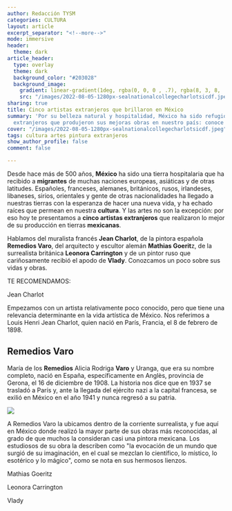 ```yaml
---
author: Redacción TYSM
categories: CULTURA
layout: article
excerpt_separator: "<!--more-->"
mode: immersive
header:
  theme: dark
article_header:
  type: overlay
  theme: dark
  background_color: "#203028"
  background_image:
    gradient: linear-gradient(1deg, rgba(0, 0, 0 , .7), rgba(8, 3, 8, .9))
    src: "/images/2022-08-05-1280px-sealnationalcollegecharlotsicdf.jpeg"
sharing: true
title: Cinco artistas extranjeros que brillaron en México
summary: 'Por su belleza natural y hospitalidad, México ha sido refugio de artistas
  extranjeros que produjeron sus mejoras obras en nuestro país: conoce a algunos…'
cover: "/images/2022-08-05-1280px-sealnationalcollegecharlotsicdf.jpeg"
tags: cultura artes pintura extranjeros
show_author_profile: false
comment: false

---
```

Desde hace más de 500 años, **México** ha sido una tierra hospitalaria que ha recibido a **migrantes** de muchas naciones europeas, asiáticas y de otras latitudes. Españoles, franceses, alemanes, británicos, rusos, irlandeses, libaneses, sirios, orientales y gente de otras nacionalidades ha llegado a nuestras tierras con la esperanza de hacer una nueva vida, y ha echado raíces que permean en nuestra **cultura**. Y las artes no son la excepción: por eso hoy te presentamos a **cinco artistas extranjeros** que realizaron lo mejor de su producción en tierras **mexicanas**.

Hablamos del muralista francés **Jean Charlot**, de la pintora española **Remedios Varo**, del arquitecto y escultor alemán **Mathias Goerit**z, de la surrealista británica **Leonora Carrington** y de un pintor ruso que cariñosamente recibió el apodo de **Vlady**. Conozcamos un poco sobre sus vidas y obras.

TE RECOMENDAMOS:

Jean Charlot

Empezamos con un artista relativamente poco conocido, pero que tiene una relevancia determinante en la vida artística de México. Nos referimos a Louis Henri Jean Charlot, quien nació en París, Francia, el 8 de febrero de 1898. 

## Remedios Varo

María de los **Remedios** Alicia Rodriga **Varo** y Uranga, que era su nombre completo, nació en España, específicamente en Anglès, provincia de Gerona, el 16 de diciembre de 1908. La historia nos dice que en 1937 se trasladó a París y, ante la llegada del ejército nazi a la capital francesa, se exilió en México en el año 1941 y nunca regresó a su patria.

![](https://upload.wikimedia.org/wikipedia/commons/thumb/6/69/Useless_Science_or_the_Alchemist.jpg/517px-Useless_Science_or_the_Alchemist.jpg)

A Remedios Varo la ubicamos dentro de la corriente surrealista, y fue aquí en México donde realizó la mayor parte de sus obras más reconocidas, al grado de que muchos la consideran casi una pintora mexicana. Los estudiosos de su obra la describen como "la evocación de un mundo que surgió de su imaginación, en el cual se mezclan lo científico, lo místico, lo esotérico y lo mágico", como se nota en sus hermosos lienzos.

Mathias Goeritz

Leonora Carrington

Vlady